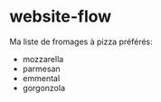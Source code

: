 # website-flow
Ma liste de fromages à pizza préférés:
- mozzarella
- parmesan
- emmental
- gorgonzola